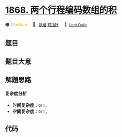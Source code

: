 # [1868. 两个行程编码数组的积](https://leetcode.com/problems/product-of-two-run-length-encoded-arrays)

🟠 <font color=#ffb800>Medium</font>&emsp; 🔖&ensp; [`数组`](/leetcode-js/outline/tag/array.md) [`双指针`](/leetcode-js/outline/tag/two-pointers.md)&emsp; 🔗&ensp;[`LeetCode`](https://leetcode.com/problems/product-of-two-run-length-encoded-arrays)

## 题目




## 题目大意




## 解题思路

#### 复杂度分析

- **时间复杂度**：`O()`，
- **空间复杂度**：`O()`，

## 代码

```javascript

```